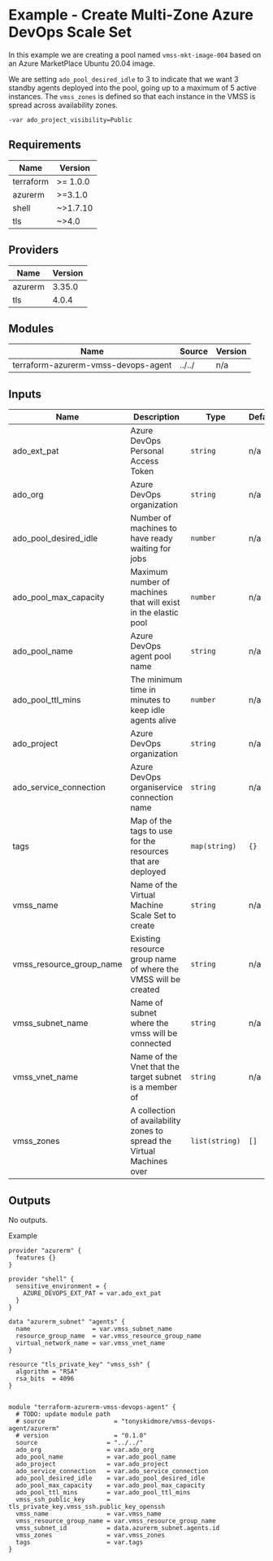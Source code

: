 # Example - Create Multi-Zone Azure DevOps Scale Set

In this example we are creating a pool named `vmss-mkt-image-004` based on an Azure MarketPlace Ubuntu 20.04 image.

We are setting `ado_pool_desired_idle` to 3 to indicate that we want 3 standby agents deployed into the pool, going up to a maximum of 5 active instances.  The `vmss_zones` is defined so that each instance in the VMSS is spread across availability zones.

`-var ado_project_visibility=Public`

<!-- BEGIN_TF_DOCS -->

## Requirements

| Name | Version |
|------|---------|
| terraform | >= 1.0.0 |
| azurerm | >=3.1.0 |
| shell | ~>1.7.10 |
| tls | ~>4.0 |
## Providers

| Name | Version |
|------|---------|
| azurerm | 3.35.0 |
| tls | 4.0.4 |
## Modules

| Name | Source | Version |
|------|--------|---------|
| terraform-azurerm-vmss-devops-agent | ../../ | n/a |
## Inputs

| Name | Description | Type | Default | Required |
|------|-------------|------|---------|:--------:|
| ado\_ext\_pat | Azure DevOps Personal Access Token | `string` | n/a | yes |
| ado\_org | Azure DevOps organization | `string` | n/a | yes |
| ado\_pool\_desired\_idle | Number of machines to have ready waiting for jobs | `number` | n/a | yes |
| ado\_pool\_max\_capacity | Maximum number of machines that will exist in the elastic pool | `number` | n/a | yes |
| ado\_pool\_name | Azure DevOps agent pool name | `string` | n/a | yes |
| ado\_pool\_ttl\_mins | The minimum time in minutes to keep idle agents alive | `number` | n/a | yes |
| ado\_project | Azure DevOps organization | `string` | n/a | yes |
| ado\_service\_connection | Azure DevOps organiservice connection name | `string` | n/a | yes |
| tags | Map of the tags to use for the resources that are deployed | `map(string)` | `{}` | no |
| vmss\_name | Name of the Virtual Machine Scale Set to create | `string` | n/a | yes |
| vmss\_resource\_group\_name | Existing resource group name of where the VMSS will be created | `string` | n/a | yes |
| vmss\_subnet\_name | Name of subnet where the vmss will be connected | `string` | n/a | yes |
| vmss\_vnet\_name | Name of the Vnet that the target subnet is a member of | `string` | n/a | yes |
| vmss\_zones | A collection of availability zones to spread the Virtual Machines over | `list(string)` | `[]` | no |
## Outputs

No outputs.

Example

```hcl
provider "azurerm" {
  features {}
}

provider "shell" {
  sensitive_environment = {
    AZURE_DEVOPS_EXT_PAT = var.ado_ext_pat
  }
}

data "azurerm_subnet" "agents" {
  name                 = var.vmss_subnet_name
  resource_group_name  = var.vmss_resource_group_name
  virtual_network_name = var.vmss_vnet_name
}

resource "tls_private_key" "vmss_ssh" {
  algorithm = "RSA"
  rsa_bits  = 4096
}


module "terraform-azurerm-vmss-devops-agent" {
  # TODO: update module path
  # source                   = "tonyskidmore/vmss-devops-agent/azurerm"
  # version                  = "0.1.0"
  source                   = "../../"
  ado_org                  = var.ado_org
  ado_pool_name            = var.ado_pool_name
  ado_project              = var.ado_project
  ado_service_connection   = var.ado_service_connection
  ado_pool_desired_idle    = var.ado_pool_desired_idle
  ado_pool_max_capacity    = var.ado_pool_max_capacity
  ado_pool_ttl_mins        = var.ado_pool_ttl_mins
  vmss_ssh_public_key      = tls_private_key.vmss_ssh.public_key_openssh
  vmss_name                = var.vmss_name
  vmss_resource_group_name = var.vmss_resource_group_name
  vmss_subnet_id           = data.azurerm_subnet.agents.id
  vmss_zones               = var.vmss_zones
  tags                     = var.tags
}
```
<!-- END_TF_DOCS -->
